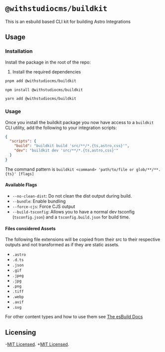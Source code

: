 # `@withstudiocms/buildkit`

This is an esbuild based CLI kit for building Astro Integrations

## Usage

### Installation

Install the package in the root of the repo:

1. Install the required dependencies

```bash
pnpm add @withstudiocms/buildkit
```

```bash
npm install @withstudiocms/buildkit
```

```bash
yarn add @withstudiocms/buildkit
```

### Usage

Once you install the buildkit package you now have access to a `buildkit` CLI utility, add the following to your integration scripts:

```json
{
  "scripts": {
    "build": "buildkit build 'src/**/*.{ts,astro,css}'",
    "dev": "buildkit dev 'src/**/*.{ts,astro,css}'"
  }
}
```

The command pattern is `buildkit <command> 'path/to/file or glob/**/**.{ts}' [flags]`

#### Available Flags

- `--no-clean-dist`: Do not clean the dist output during build.
- `--bundle`: Enable bundling
- `--force-cjs`: Force CJS output
- `--build-tsconfig`: Allows you to have a normal dev tsconfig (`tsconfig.json`) and a `tsconfig.build.json` for build time.

#### Files considered Assets

The following file extensions will be copied from their src to their respective outputs and not transformed as if they are static assets.

- `.astro`
- `.d.ts`
- `.json`
- `.gif`
- `.jpeg`
- `.jpg`
- `.png`
- `.tiff`
- `.webp`
- `.avif`
- `.svg`

For other content types and how to use them see [The esBuild Docs](https://esbuild.github.io/content-types/)

## Licensing

-[MIT Licensed](https://github.com/withstudiocms/cachedfetch/blob/main/LICENSE).
+[MIT Licensed](https://github.com/withstudiocms/studiocms/blob/main/LICENSE).